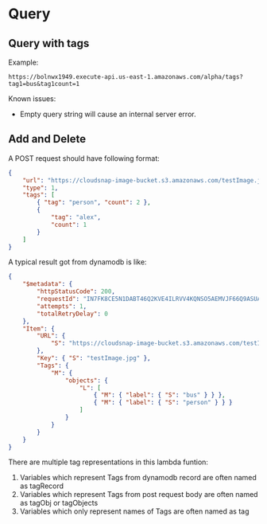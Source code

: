 # Query

## Query with tags

Example:

```
https://bolnwx1949.execute-api.us-east-1.amazonaws.com/alpha/tags?tag1=bus&tag1count=1
```

Known issues:
* Empty query string will cause an internal server error.

## Add and Delete


A POST request should have following format:

``` json
{
    "url": "https://cloudsnap-image-bucket.s3.amazonaws.com/testImage.jpg?AWSAccessKeyId=ASIAVVBVKMHCEIJYBDQJ&Signature=DHZN6UQ7WdCb%2BnTuPoTC29YtYaM%3D&x-amz-security-token=IQoJb3JpZ2luX2VjELn%2F%2F%2F%2F%2F%2F%2F%2F%2F%2FwEaCXVzLWVhc3QtMSJGMEQCIGlLcXQufwV%2FghvVxl7GyqJEjIsF2waHUCDUs8px7i8YAiA%2Bs2ir%2FIl2DkpuSHClonZlU0R587aiIRyvsvdeh%2BI00yrzAgjx%2F%2F%2F%2F%2F%2F%2F%2F%2F%2F8BEAAaDDM4ODgwNjM2OTczMiIMCSCzKxtDKYdgwSPeKscCDtKl9j9g8dm%2F%2BFZY1%2FT6QmQP7OLNLSMDz2OclXAAnsqYkH7FBMNt4xkaSsce7has3IQmsr9vEcCO2EOenhyzPHtbnDRH9nsV0hA6sKCDg53bvqg1woQQv2w09dg9brRUlxw%2FQaHRS12GgK%2BtW3xfVeP5UzOzLBgUjxnLwdppeLonC3wkI4AxHav%2FPZRs%2FxkfJaaeJRXmp1ZAtuBwCAAefvJoYuamnlTUhS7Fh95pPntSOQOfxuUXLjv%2FZ2nzDWyixpZrpTyLxYvFQbv%2B4N%2BzlU%2BZ1kT0vQMrq77VzC7eYDdnVjuqel3iFWYloMgmztNRQP1%2BrWf5h32coPa71GK1p9nQrBn0Rwr2Yx96y1di0Nux753CIihRuj5e8cu6BfzR2BYF9VLKAe%2F5S5%2FCLgOjXKtaW0ynqdG%2FDoyK444OaAQRpdgbqySaMLbN7aMGOp8Be62i%2BbpDT%2FMpZ1XghqhKiIugi0AZCJCWxQIYYqCZj9SCX2cUZxIhGLGGBsXM3Gy9tJxKO1YOByse3JE3sJHttHgdJch2rfPuksCIgdH8AVv6GfliEuF1nMS0nvWtVB0eQG%2BoWgYq5U23adldxfy8Iv9n8k%2FIyFEHDEodglSVHtKYGd1MKv35s3xWS81KNxab4kqz%2FISm3a1f%2BWMJTRl3&Expires=1717345111",
    "type": 1,
    "tags": [
        { "tag": "person", "count": 2 },
        {
            "tag": "alex",
            "count": 1
        }
    ]
}
```



A typical result got from dynamodb is like:
``` json
{
    "$metadata": {
        "httpStatusCode": 200,
        "requestId": "IN7FK8CE5N1DABT46Q2KVE4ILRVV4KQNSO5AEMVJF66Q9ASUAAJG",
        "attempts": 1,
        "totalRetryDelay": 0
    },
    "Item": {
        "URL": {
            "S": "https://cloudsnap-image-bucket.s3.amazonaws.com/testImage.jpg"
        },
        "Key": { "S": "testImage.jpg" },
        "Tags": {
            "M": {
                "objects": {
                    "L": [
                        { "M": { "label": { "S": "bus" } } },
                        { "M": { "label": { "S": "person" } } }
                    ]
                }
            }
        }
    }
}
```


There are multiple tag representations in this lambda funtion:

  1. Variables which represent Tags from dynamodb record are often named as tagRecord
  2. Variables which represent Tags from post request body are often named as tagObj or tagObjects
  3. Variables which only represent names of Tags are often named as tag

```